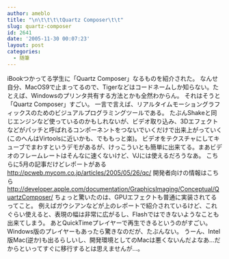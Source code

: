 ```yaml
---
author: ameblo
title: "\n\t\t\t\tQuartz Composer\t\t"
slug: quartz-composer
id: 2641
date: '2005-11-30 00:07:23'
layout: post
categories:
  - 随筆
---
```


iBookつかってる学生に「Quartz Composer」なるものを紹介された。 なんせ自分、MacOS9で止まってるので、Tigerなどはコードネームしか知らない。たとえば、Windowsのプリンタ共有する方法とかも全然わからん。 それはそうと「Quartz Composer」すごい。 一言で言えば、リアルタイムモーショングラフィックスのためのビジュアルプログラミングツールである。 たぶんShakeと同じエンジンなど使っているのかもしれないが、ビデオ取り込み、3Dエフェクトなどがパッチと呼ばれるコンポーネントをつないでいくだけで出来上がっていく(このへんはVirtoolsに近いかも、でももっと楽)。 ビデオをテクスチャにしてキューブでまわすというデモがあるが、けっこういとも簡単に出来てる。まあビデオのフレームレートはそんなに速くないけど、VJには使えるだろうなあ。 こちらに5月の記事だけどレポートがある http://pcweb.mycom.co.jp/articles/2005/05/26/qc/ 開発者向けの情報はこちら http://developer.apple.com/documentation/GraphicsImaging/Conceptual/QuartzComposer/ ちょっと驚いたのは、GPUエフェクトも普通に実装されてるってこと。 例えばガウシアンなどが上のレポートで紹介されているけど、これぐらい使えると、表現の幅は非常に広がるし、Flashではできないようなことも出来てしまう。 あとQuickTimeプレイヤーで再生できるというのがすごい。 Windows版のプレイヤーもあったら驚きなのだが、たぶんない。 うーん、Intel版Mac(逆か)も出るらしいし、開発環境としてのMacは悪くないんだよなあ…だからといってすぐに移行するとは思えませんが…。